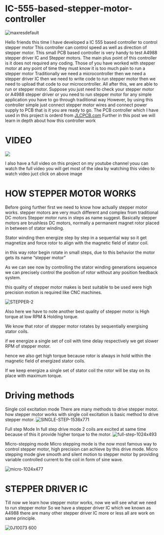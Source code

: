 # IC-555-based-stepper-motor-controller
![maxresdefault](https://user-images.githubusercontent.com/19898602/123272521-71824f80-d51f-11eb-9317-3a77263ba1ee.jpg)

Hello friends this time I have developed a IC 555 based controller to control stepper motor
This controller can control speed as well as direction of stepper motor.
This small PCB based controller is very handy to test A4988 stepper driver IC and Stepper motors.
The main plus point of this controller is it does not required any coding.
Those of you have worked with stepper motor at any point of time 
they must know it is too much pain to run a stepper motor
Traditionally we need a microcontroller then we need a stepper driver IC then we need to write code to run stepper motor then we need to upload that code to our microcontroller.
All after this, we are able to run or stepper motor.
Suppose you just need to check your stepper motor or A4988 stepper driver or you need to 
run stepper motor for any simple application you have to go through traditional way
However, by using this controller simple just connect stepper motor wires and connect power supply to PCB 
that is it you are ready to go.
The PCB controller which I have used in this project is orderd from [JLCPCB.com](https://jlcpcb.com/IAT)
Further in this post we will learn in depth about how this controller work 


# VIDEO

[![](https://img.youtube.com/vi/RE0nTC17tEM/0.jpg)](https://www.youtube.com/watch?v=RE0nTC17tEM)

I also have a full video on this project on my youtube channel youu can watch the full video 
you will get most of the idea by watching this video 
to watch video juct click on above image

# HOW STEPPER MOTOR WORKS
Before going further first we need to know how actually stepper motor works.
stepper motors are very much different and complex from traditional DC motors
Stepper motor runs in steps as name suggest.
Basically stepper motors are brushless DC motors, normally a permanent magnet rotor placed in between of stator winding.

Stator winding then energize step by step in a sequential way so it get magnetize and force rotor to align with the magnetic field of stator coil.

in this way rotor begin rotate in small steps, due to this behavior the motor gets its name “stepper motor”

As we can see now by controlling the stator winding generations sequence we can precisely control the position of rotor without any position feedback system.

this quality of stepper motor makes is best suitable to be used were high precision motion is required like CNC machines.

![STEPPER-2](https://user-images.githubusercontent.com/19898602/123275483-fa9a8600-d521-11eb-8d4e-fa7ab2ac37de.gif)

Also here we have to note another best quality of stepper motor is High torque at low RPM & Holding torque.

We know that rotor of stepper motor rotates by sequentially energising stator coils.

if we energize a single set of coil with time delay respectively we get slower RPM of stepper motor.

hence we also get high torque because rotor is always in hold within the magnetic field of energized stator coils.

If we keep energize a single set of stator coil the rotor will be stay on its place with maximum torque.

# Driving methods

Single coil excitation mode
There are many methods to drive stepper motor.
how stepper motor works with single coil excitation is basic method to drive stepper motor.
![SINGLE-STEP-1536x771](https://user-images.githubusercontent.com/19898602/123275974-67ae1b80-d522-11eb-8efc-6cf1cc30470b.jpg)



Full step Mode
In full step drive mode 2 coils are excited at same time because of this it provide higher torque to the motor.
![full-step-1024x493](https://user-images.githubusercontent.com/19898602/123276037-7563a100-d522-11eb-945f-90ae72e65d9b.jpg)



Micro-stepping mode
Micro stepping mode is the now most famous way to control stepper motor, high precision can achieve by this drive mode.
Micro stepping mode give smooth and silent motion to stepper motor by providing variable controlled current to the coil in form of sine wave.

![micro-1024x477](https://user-images.githubusercontent.com/19898602/123276086-7e547280-d522-11eb-838e-c9bfc83a6743.jpg)

 
 # STEPPER DRIVER IC
 Till now we learn how stepper motor works, now we will see what we need to run stepper motor
So we have a stepper driver IC which we known as A4988 there are many other stepper driver IC
more or less all are work on same principle.

![0J10073 600](https://user-images.githubusercontent.com/19898602/123278053-40584e00-d524-11eb-86e1-c1bd8f9c2c21.jpg)

 

